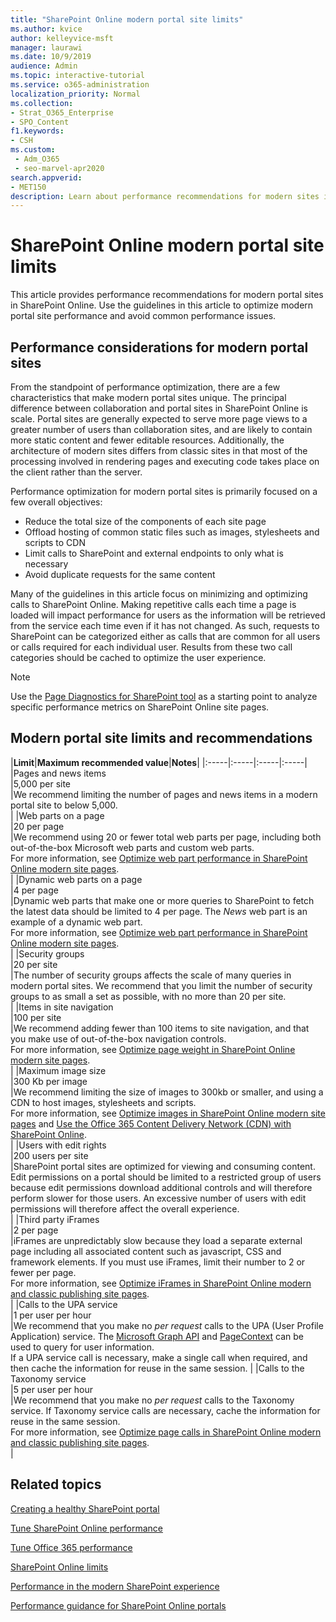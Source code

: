 ```yaml
---
title: "SharePoint Online modern portal site limits"
ms.author: kvice
author: kelleyvice-msft
manager: laurawi
ms.date: 10/9/2019
audience: Admin
ms.topic: interactive-tutorial
ms.service: o365-administration
localization_priority: Normal
ms.collection: 
- Strat_O365_Enterprise
- SPO_Content
f1.keywords:
- CSH
ms.custom: 
 - Adm_O365
 - seo-marvel-apr2020
search.appverid: 
- MET150
description: Learn about performance recommendations for modern sites in SharePoint Online, such as limiting calls to Sharepoint and external endpoints.
---
```


# SharePoint Online modern portal site limits

This article provides performance recommendations for modern portal sites in SharePoint Online. Use the guidelines in this article to optimize modern portal site performance and avoid common performance issues.

## Performance considerations for modern portal sites

From the standpoint of performance optimization, there are a few characteristics that make modern portal sites unique. The principal difference between collaboration and portal sites in SharePoint Online is scale. Portal sites are generally expected to serve more page views to a greater number of users than collaboration sites, and are likely to contain more static content and fewer editable resources. Additionally, the architecture of modern sites differs from classic sites in that most of the processing involved in rendering pages and executing code takes place on the client rather than the server.

Performance optimization for modern portal sites is primarily focused on a few overall objectives:

- Reduce the total size of the components of each site page
- Offload hosting of common static files such as images, stylesheets and scripts to CDN
- Limit calls to SharePoint and external endpoints to only what is necessary
- Avoid duplicate requests for the same content

Many of the guidelines in this article focus on minimizing and optimizing calls to SharePoint Online. Making repetitive calls each time a page is loaded will impact performance for users as the information will be retrieved from the service each time even if it has not changed. As such, requests to SharePoint can be categorized either as calls that are common for all users or calls required for each individual user. Results from these two call categories should be cached to optimize the user experience.

>[!NOTE]
>Use the [Page Diagnostics for SharePoint tool](./page-diagnostics-for-spo.md) as a starting point to analyze specific performance metrics on SharePoint Online site pages.

## Modern portal site limits and recommendations

|**Limit**|**Maximum recommended value**|**Notes**|
|:-----|:-----|:-----|:-----|
|Pages and news items  <br/> |5,000 per site  <br/> |We recommend limiting the number of pages and news items in a modern portal site to below 5,000.  <br/> |
|Web parts on a page  <br/> |20 per page  <br/> |We recommend using 20 or fewer total web parts per page, including both out-of-the-box Microsoft web parts and custom web parts. <br/> For more information, see [Optimize web part performance in SharePoint Online modern site pages](modern-web-part-optimization.md).  <br/> |
|Dynamic web parts on a page  <br/> |4 per page  <br/> |Dynamic web parts that make one or more queries to SharePoint to fetch the latest data should be limited to 4 per page. The _News_ web part is an example of a dynamic web part. <br/> For more information, see [Optimize web part performance in SharePoint Online modern site pages](modern-web-part-optimization.md).    <br/> |
|Security groups  <br/> |20 per site  <br/> |The number of security groups affects the scale of many queries in modern portal sites. We recommend that you limit the number of security groups to as small a set as possible, with no more than 20 per site.  <br/> |
|Items in site navigation  <br/> |100 per site  <br/> |We recommend adding fewer than 100 items to site navigation, and that you make use of out-of-the-box navigation controls.  <br/> For more information, see [Optimize page weight in SharePoint Online modern site pages](modern-page-weight-optimization.md). <br/> |
|Maximum image size  <br/> |300 Kb per image  <br/> |We recommend limiting the size of images to 300kb or smaller, and using a CDN to host images, stylesheets and scripts. <br/>For more information, see [Optimize images in SharePoint Online modern site pages](modern-image-optimization.md) and [Use the Office 365 Content Delivery Network (CDN) with SharePoint Online](use-microsoft-365-cdn-with-spo.md).  <br/> |
|Users with edit rights  <br/> |200 users per site  <br/> |SharePoint portal sites are optimized for viewing and consuming content. Edit permissions on a portal should be limited to a restricted group of users because edit permissions download additional controls and will therefore perform slower for those users. An excessive number of users with edit permissions will therefore affect the overall experience. <br/> |
|Third party iFrames  <br/> |2 per page  <br/> |iFrames are unpredictably slow because they load a separate external page including all associated content such as javascript, CSS and framework elements. If you must use iFrames, limit their number to 2 or fewer per page.<br/> For more information, see [Optimize iFrames in SharePoint Online modern and classic publishing site pages](modern-iframe-optimization.md). <br/> |
|Calls to the UPA service  <br/> |1 per user per hour  <br/> |We recommend that you make no _per request_ calls to the UPA (User Profile Application) service. The [Microsoft Graph API](/graph/call-api) and [PageContext](/javascript/api/sp-page-context/pagecontext?view=sp-typescript-latest) can be used to query for user information.  <br/> If a UPA service call is necessary, make a single call when required, and then cache the information for reuse in the same session. |
|Calls to the Taxonomy service  <br/> |5 per user per hour  <br/> |We recommend that you make no _per request_ calls to the Taxonomy service. If Taxonomy service calls are necessary, cache the information for reuse in the same session. <br/> For more information, see [Optimize page calls in SharePoint Online modern and classic publishing site pages](modern-page-call-optimization.md). <br/> |

## Related topics

[Creating a healthy SharePoint portal](/sharepoint/portal-health)

[Tune SharePoint Online performance](tune-sharepoint-online-performance.md)

[Tune Office 365 performance](tune-microsoft-365-performance.md)

[SharePoint Online limits](/office365/servicedescriptions/sharepoint-online-service-description/sharepoint-online-limits)

[Performance in the modern SharePoint experience](/sharepoint/modern-experience-performance)

[Performance guidance for SharePoint Online portals](/sharepoint/dev/solution-guidance/portal-performance)